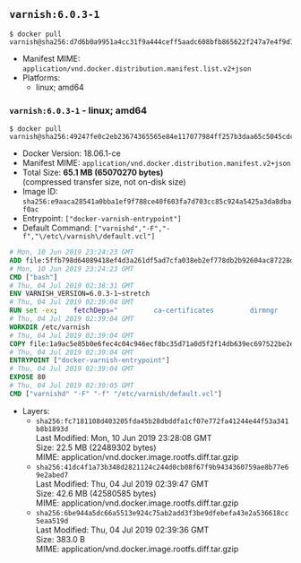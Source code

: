 ## `varnish:6.0.3-1`

```console
$ docker pull varnish@sha256:d7d6b0a9951a4cc31f9a444ceff5aadc608bfb865622f247a7e4f9d7a57bf92a
```

-	Manifest MIME: `application/vnd.docker.distribution.manifest.list.v2+json`
-	Platforms:
	-	linux; amd64

### `varnish:6.0.3-1` - linux; amd64

```console
$ docker pull varnish@sha256:49247fe0c2eb23674365565e84e117077984ff257b3daa65c5045cdce92a458d
```

-	Docker Version: 18.06.1-ce
-	Manifest MIME: `application/vnd.docker.distribution.manifest.v2+json`
-	Total Size: **65.1 MB (65070270 bytes)**  
	(compressed transfer size, not on-disk size)
-	Image ID: `sha256:e9aaca28541a0bba1ef9f788ce40f603fa7d703cc85c924a5425a3da8dbaf0ac`
-	Entrypoint: `["docker-varnish-entrypoint"]`
-	Default Command: `["varnishd","-F","-f","\/etc\/varnish\/default.vcl"]`

```dockerfile
# Mon, 10 Jun 2019 23:24:23 GMT
ADD file:5ffb798d64089418ef4d3a261df5ad7cfa038eb2ef778db2b92604ac87228d99 in / 
# Mon, 10 Jun 2019 23:24:23 GMT
CMD ["bash"]
# Thu, 04 Jul 2019 02:38:31 GMT
ENV VARNISH_VERSION=6.0.3-1~stretch
# Thu, 04 Jul 2019 02:39:04 GMT
RUN set -ex; 	fetchDeps=" 		ca-certificates 		dirmngr 		gnupg 	"; 	apt-get update; 	apt-get install -y --no-install-recommends apt-transport-https $fetchDeps; 	key=48D81A24CB0456F5D59431D94CFCFD6BA750EDCD; 	export GNUPGHOME="$(mktemp -d)"; 	gpg --batch --keyserver http://ha.pool.sks-keyservers.net/ --recv-keys $key; 	gpg --batch --export export $key > /etc/apt/trusted.gpg.d/varnish.gpg; 	gpgconf --kill all; 	rm -rf $GNUPGHOME; 	echo deb https://packagecloud.io/varnishcache/varnish60lts/debian/ stretch main > /etc/apt/sources.list.d/varnish.list; 	apt-get update; 	apt-get install -y --no-install-recommends varnish=$VARNISH_VERSION; 	apt-get purge -y --auto-remove -o APT::AutoRemove::RecommendsImportant=false $fetchDeps; 	rm -rf /var/lib/apt/lists/*
# Thu, 04 Jul 2019 02:39:04 GMT
WORKDIR /etc/varnish
# Thu, 04 Jul 2019 02:39:04 GMT
COPY file:1a9ac5e85b0e6fec4c04c946ecf8bc35d71a0d5f2f14db639ec697522be2eece in /usr/local/bin/ 
# Thu, 04 Jul 2019 02:39:04 GMT
ENTRYPOINT ["docker-varnish-entrypoint"]
# Thu, 04 Jul 2019 02:39:04 GMT
EXPOSE 80
# Thu, 04 Jul 2019 02:39:05 GMT
CMD ["varnishd" "-F" "-f" "/etc/varnish/default.vcl"]
```

-	Layers:
	-	`sha256:fc7181108d403205fda45b28dbddfa1cf07e772fa41244e44f53a341b8b1893d`  
		Last Modified: Mon, 10 Jun 2019 23:28:08 GMT  
		Size: 22.5 MB (22489302 bytes)  
		MIME: application/vnd.docker.image.rootfs.diff.tar.gzip
	-	`sha256:41dc4f1a73b348d2821124c244d0cb08f67f9b9434360759ae8b77e69e2abed7`  
		Last Modified: Thu, 04 Jul 2019 02:39:47 GMT  
		Size: 42.6 MB (42580585 bytes)  
		MIME: application/vnd.docker.image.rootfs.diff.tar.gzip
	-	`sha256:6be944a5dc66a5513e924c75ab2add3f3be9dfebefa43e2a536618cc5eaa519d`  
		Last Modified: Thu, 04 Jul 2019 02:39:36 GMT  
		Size: 383.0 B  
		MIME: application/vnd.docker.image.rootfs.diff.tar.gzip

